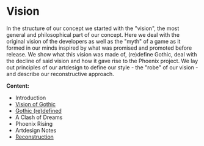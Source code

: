 # Vision

In the structure of our concept we started with the "vision", the most general and philosophical part of our concept. Here we deal with the original vision of the developers as well as the "myth" of a game as it formed in our minds inspired by what was promised and promoted before release. We show what this vision was made of, (re)define Gothic, deal with the decline of said vision and how it gave rise to the Phoenix project. We lay out principles of our artdesign to define our style - the "robe" of our vision - and describe our reconstructive approach.


**Content:**

* Introduction
* [Vision of Gothic](/vision/vision-of-gothic)
* [Gothic (re)defined](gothic-defined)
* A Clash of Dreams
* Phoenix Rising
* Artdesign Notes
* [Reconstruction](reconstruction)
